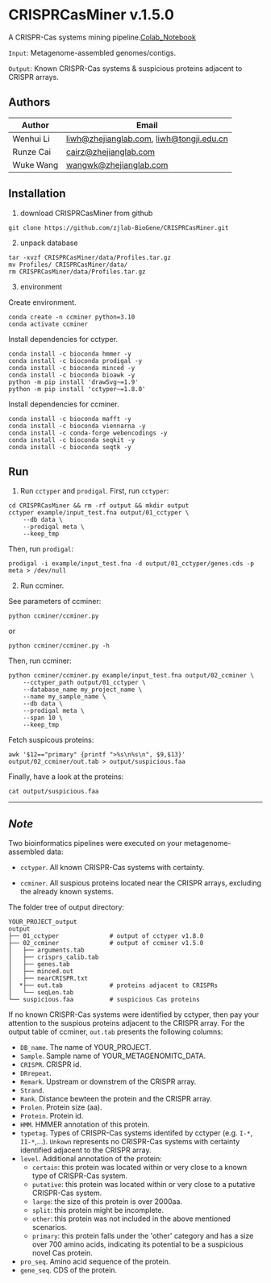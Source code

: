 # CRISPRCasMiner v.1.5.0
A CRISPR-Cas systems mining pipeline.[Colab_Notebook](https://colab.research.google.com/drive/1PYo_vFefUnPWgFLQ5q3Oxu2pTtx9BvzY?usp=sharing)

`Input`: Metagenome-assembled genomes/contigs.

`Output`: Known CRISPR-Cas systems & suspicious proteins adjacent to CRISPR arrays.

## Authors

| Author | Email |
| ------ | ----- |
| Wenhui Li | liwh@zhejianglab.com, liwh@tongji.edu.cn |
| Runze Cai | cairz@zhejianglab.com |
| Wuke Wang | wangwk@zhejianglab.com |

## Installation

1. download CRISPRCasMiner from github

```shell
git clone https://github.com/zjlab-BioGene/CRISPRCasMiner.git
```

2. unpack database
```shell
tar -xvzf CRISPRCasMiner/data/Profiles.tar.gz
mv Profiles/ CRISPRCasMiner/data/
rm CRISPRCasMiner/data/Profiles.tar.gz
```

3. environment

Create environment.
```shell
conda create -n ccminer python=3.10
conda activate ccminer
```

Install dependencies for cctyper.
```shell
conda install -c bioconda hmmer -y
conda install -c bioconda prodigal -y
conda install -c bioconda minced -y
conda install -c bioconda bioawk -y
python -m pip install 'drawSvg~=1.9'
python -m pip install 'cctyper~=1.8.0'
```

Install dependencies for ccminer.
```shell
conda install -c bioconda mafft -y
conda install -c bioconda viennarna -y
conda install -c conda-forge webencodings -y
conda install -c bioconda seqkit -y
conda install -c bioconda seqtk -y
```

## Run

1. Run `cctyper` and `prodigal`.
First, run `cctyper`:
```shell
cd CRISPRCasMiner && rm -rf output && mkdir output
cctyper example/input_test.fna output/01_cctyper \
    --db data \
    --prodigal meta \
    --keep_tmp
```
Then, run `prodigal`:
```shell
prodigal -i example/input_test.fna -d output/01_cctyper/genes.cds -p meta > /dev/null
```

2. Run ccminer.

See parameters of ccminer:
```shell
python ccminer/ccminer.py 
```
or 
```shell
python ccminer/ccminer.py -h
```
Then, run ccminer:
```shell
python ccminer/ccminer.py example/input_test.fna output/02_ccminer \
    --cctyper_path output/01_cctyper \
    --database_name my_project_name \
    --name my_sample_name \
    --db data \
    --prodigal meta \
    --span 10 \
    --keep_tmp
```
Fetch suspicous proteins:
```shell
awk '$12=="primary" {printf ">%s\n%s\n", $9,$13}' output/02_ccminer/out.tab > output/suspicious.faa
```
Finally, have a look at the proteins:
```shell
cat output/suspicious.faa
```
---------------------------------------------------------------

## *Note*

Two bioinformatics pipelines were executed on your metagenome-assembled data:

- `cctyper`. All known CRISPR-Cas systems with certainty.

- `ccminer`. All suspious proteins located near the CRISPR arrays, excluding the already known systems.


The folder tree of output directory:

```
YOUR_PROJECT_output
output
├── 01_cctyper              # output of cctyper v1.8.0
├── 02_ccminer              # output of ccminer v1.5.0
│   ├── arguments.tab
│   ├── crisprs_calib.tab
│   ├── genes.tab
│   ├── minced.out
│   ├── nearCRISPR.txt
│  *├── out.tab             # proteins adjacent to CRISPRs
│   └── seqLen.tab
└── suspicious.faa          # suspicious Cas proteins
```

If no known CRISPR-Cas systems were identified by cctyper, then pay your attention to the suspious proteins adjacent to the CRISPR array. For the output table of ccminer, `out.tab` presents the following columns:

- `DB_name`. The name of YOUR_PROJECT.
- `Sample`. Sample name of YOUR_METAGENOMITC_DATA.
- `CRISPR`. CRISPR id.
- `DRrepeat`.
- `Remark`. Upstream or downstrem of the CRISPR array.
- `Strand`.
- `Rank`. Distance bewteen the protein and the CRISPR array.
- `Prolen`. Protein size (aa).
- `Protein`. Protein id.
- `HMM`. HMMER annotation of this protein.
- `typetag`. Types of CRISPR-Cas systems identifed by cctyper (e.g. `I-*`, `II-*`,...). `Unkown` represents no CRISPR-Cas systems with certainty identified adjacent to the CRISPR array.
- `level`. Additional annotation of the protein:
  - `certain`: this protein was located within or very close to a known type of CRISPR-Cas system.
  - `putative`: this protein was located within or very close to a putative CRISPR-Cas system.
  - `large`: the size of this protein is over 2000aa.
  - `split`: this protein might be incomplete.
  - `other`: this protein was not included in the above mentioned scenarios.
  - `primary`: this protein falls under the 'other' category and has a size over 700 amino acids, indicating its potential to be a suspicious novel Cas protein.
- `pro_seq`. Amino acid sequence of the protein.
- `gene_seq`. CDS of the protein.
